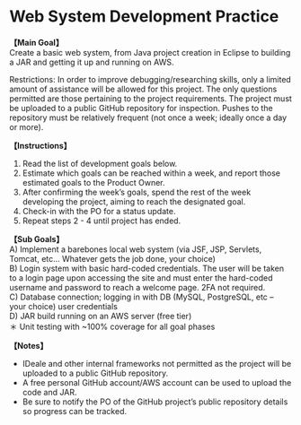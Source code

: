 # Web System Development Practice
**【Main Goal】**  
Create a basic web system, from Java project creation in Eclipse to building a JAR and getting it up and running on AWS.

Restrictions:
In order to improve debugging/researching skills, only a limited amount of assistance will be allowed for this project.
The only questions permitted are those pertaining to the project requirements.
The project must be uploaded to a public GitHub repository for inspection. Pushes to the repository must be relatively frequent (not once a week; ideally once a day or more).

**【Instructions】**  
1)	Read the list of development goals below.
2)	Estimate which goals can be reached within a week, and report those estimated goals to the Product Owner.
3)	After confirming the week’s goals, spend the rest of the week developing the project, aiming to reach the designated goal.
4)	Check-in with the PO for a status update. 
5)	Repeat steps 2 - 4 until project has ended.

**【Sub Goals】**  
A)	Implement a barebones local web system (via JSF, JSP, Servlets, Tomcat, etc... Whatever gets the job done, your choice)  
B)	Login system with basic hard-coded credentials. The user will be taken to a login page upon accessing the site and must enter the hard-coded username and password to reach a welcome page. 2FA not required.  
C)	Database connection; logging in with DB (MySQL, PostgreSQL, etc – your choice) user credentials  
D)	JAR build running on an AWS server (free tier)  
＊	Unit testing with ~100% coverage for all goal phases

**【Notes】**  
-	IDeale and other internal frameworks not permitted as the project will be uploaded to a public GitHub repository.
-	A free personal GitHub account/AWS account can be used to upload the code and JAR.
-	Be sure to notify the PO of the GitHub project’s public repository details so progress can be tracked.
